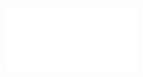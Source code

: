 <WrapperComponent slots="content" repeat="1" theme="lightest" className="Use-cases-for-Adobe-Document-Services"/>

<div class="iframe-container">
    <iframe id="interstitial" src="/interstitial.html" frameBorder="0" scrolling="no"></iframe>
</div>
